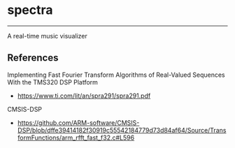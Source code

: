 # spectra
---
A real-time music visualizer

## References
Implementing Fast Fourier Transform Algorithms of
Real-Valued Sequences With the TMS320 DSP Platform
- https://www.ti.com/lit/an/spra291/spra291.pdf

CMSIS-DSP
- https://github.com/ARM-software/CMSIS-DSP/blob/dffe39414182f30919c55542184779d73d84af64/Source/TransformFunctions/arm_rfft_fast_f32.c#L596